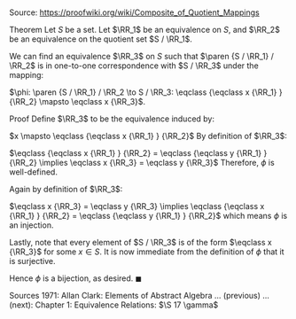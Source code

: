 # 

Source: https://proofwiki.org/wiki/Composite_of_Quotient_Mappings

Theorem
Let $S$ be a set.
Let $\RR_1$ be an equivalence on $S$, and $\RR_2$ be an equivalence on the quotient set $S / \RR_1$.

We can find an equivalence $\RR_3$ on $S$ such that $\paren {S / \RR_1} / \RR_2$ is in one-to-one correspondence with $S / \RR_3$ under the mapping:

$\phi: \paren {S / \RR_1} / \RR_2 \to S / \RR_3: \eqclass {\eqclass x {\RR_1} } {\RR_2} \mapsto \eqclass x {\RR_3}$.


Proof
Define $\RR_3$ to be the equivalence induced by:

$x \mapsto \eqclass {\eqclass x {\RR_1} } {\RR_2}$
By definition of $\RR_3$:

$\eqclass {\eqclass x {\RR_1} } {\RR_2} = \eqclass {\eqclass y {\RR_1} } {\RR_2} \implies \eqclass x {\RR_3} = \eqclass y {\RR_3}$
Therefore, $\phi$ is well-defined.

Again by definition of $\RR_3$: 

$\eqclass x {\RR_3} = \eqclass y {\RR_3} \implies \eqclass {\eqclass x {\RR_1} } {\RR_2} = \eqclass {\eqclass y {\RR_1} } {\RR_2}$
which means $\phi$ is an injection.

Lastly, note that every element of $S / \RR_3$ is of the form $\eqclass x {\RR_3}$ for some $x \in S$.
It is now immediate from the definition of $\phi$ that it is surjective.

Hence $\phi$ is a bijection, as desired.
$\blacksquare$


Sources
1971: Allan Clark: Elements of Abstract Algebra ... (previous) ... (next): Chapter $1$: Equivalence Relations: $\S 17 \gamma$




